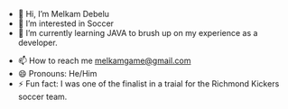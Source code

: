 - 👋 Hi, I’m Melkam Debelu
- 👀 I’m interested in Soccer
- 🌱 I’m currently learning JAVA to brush up on my experience as a developer.
<!--- 💞️ I’m looking to collaborate on ...--->
- 📫 How to reach me melkamgame@gmail.com
- 😄 Pronouns: He/Him
- ⚡ Fun fact: I was one of the finalist in a traial for the Richmond Kickers soccer team.

<!---
Melkam9/Melkam9 is a ✨ special ✨ repository because its `README.md` (this file) appears on your GitHub profile.
You can click the Preview link to take a look at your changes.
--->
